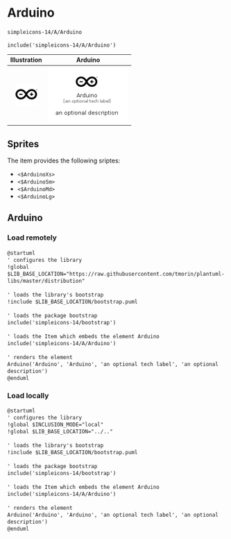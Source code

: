 # Arduino


```text
simpleicons-14/A/Arduino
```

```text
include('simpleicons-14/A/Arduino')
```



| Illustration | Arduino |
| :---: | :---: |
| ![illustration for Illustration](../../simpleicons-14/A/Arduino.png) | ![illustration for Arduino](../../simpleicons-14/A/Arduino.Local.png) |



## Sprites
The item provides the following sriptes:

- `<$ArduinoXs>`
- `<$ArduinoSm>`
- `<$ArduinoMd>`
- `<$ArduinoLg>`





## Arduino

### Load remotely
```plantuml
@startuml
' configures the library
!global $LIB_BASE_LOCATION="https://raw.githubusercontent.com/tmorin/plantuml-libs/master/distribution"

' loads the library's bootstrap
!include $LIB_BASE_LOCATION/bootstrap.puml

' loads the package bootstrap
include('simpleicons-14/bootstrap')

' loads the Item which embeds the element Arduino
include('simpleicons-14/A/Arduino')

' renders the element
Arduino('Arduino', 'Arduino', 'an optional tech label', 'an optional description')
@enduml
```

### Load locally
```plantuml
@startuml
' configures the library
!global $INCLUSION_MODE="local"
!global $LIB_BASE_LOCATION="../.."

' loads the library's bootstrap
!include $LIB_BASE_LOCATION/bootstrap.puml

' loads the package bootstrap
include('simpleicons-14/bootstrap')

' loads the Item which embeds the element Arduino
include('simpleicons-14/A/Arduino')

' renders the element
Arduino('Arduino', 'Arduino', 'an optional tech label', 'an optional description')
@enduml
```

